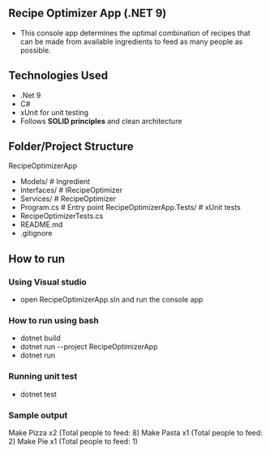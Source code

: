 ## Recipe Optimizer App (.NET 9)
- This console app determines the optimal combination of recipes that can be made from available ingredients to feed as many people as possible.
## Technologies Used
- .Net 9
- C#
- xUnit for unit testing
- Follows **SOLID principles** and clean architecture
  
## Folder/Project Structure
RecipeOptimizerApp
  - Models/ # Ingredient
  - Interfaces/ # IRecipeOptimizer
  - Services/ # RecipeOptimizer 
  - Program.cs # Entry point
RecipeOptimizerApp.Tests/ # xUnit tests
  - RecipeOptimizerTests.cs
  - README.md
  - .gitignore

## How to run
### Using Visual studio
- open RecipeOptimizerApp.sln and run the console app
### How to run using bash
- dotnet build
- dotnet run --project RecipeOptimizerApp
- dotnet run
### Running unit test 
- dotnet test
### Sample output
Make Pizza x2 (Total people to feed: 8)
Make Pasta x1 (Total people to feed: 2)
Make Pie x1 (Total people to feed: 1)

